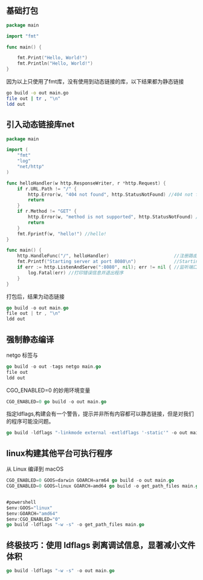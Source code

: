 ## 基础打包
```go
package main

import "fmt"

func main() {

    fmt.Print("Hello, World!")
    fmt.Println("Hello, World!")
}

```

因为以上只使用了fmt库，没有使用到动态链接的库，以下结果都为静态链接

```bash
go build -o out main.go
file out | tr , "\n"
ldd out
```

## 引入动态链接库net
```go
package main

import (
	"fmt"
	"log"
	"net/http"
)

func helloHandler(w http.ResponseWriter, r *http.Request) {
	if r.URL.Path != "/" {
		http.Error(w, "404 not found", http.StatusNotFound) //404 not found
		return
	}
	if r.Method != "GET" {
		http.Error(w, "method is not supported", http.StatusNotFound) //method is not supported
		return
	}
	fmt.Fprintf(w, "hello!") //hello!
}

func main() {
	http.HandleFunc("/", helloHandler)                        //注册路由和处理函数
	fmt.Printf("Starting server at port 8080\n")              //Starting server at port 8080
	if err := http.ListenAndServe(":8080", nil); err != nil { //监听端口8080，处理请求
		log.Fatal(err) //打印错误信息并退出程序
	}
}

```

打包后，结果为动态链接

```go
go build -o out main.go
file out | tr , "\n"
ldd out
```

## 强制静态编译
netgo 标签与 

```go
go build -o out -tags netgo main.go
file out
ldd out
```

CGO_ENABLED=0 的妙用环境变量

```go
CGO_ENABLED=0 go build -o out main.go
```

指定ldflags,构建会有一个警告，提示并非所有内容都可以静态链接，但是对我们的程序可能没问题。

```go
go build -ldflags "-linkmode external -extldflags '-static'" -o out main.go
```

## linux构建其他平台可执行程序
从 Linux 编译到 macOS

```go
CGO_ENABLED=0 GOOS=darwin GOARCH=arm64 go build -o out main.go
CGO_ENABLED=0 GOOS=linux GOARCH=amd64 go build -o get_path_files main.go


#powershell
$env:GOOS="linux"
$env:GOARCH="amd64"
$env:CGO_ENABLED="0"
go build -ldflags "-w -s" -o get_path_files main.go
```

## 终极技巧：使用 ldflags 剥离调试信息，显著减小文件体积
```go
go build -ldflags "-w -s" -o out main.go




```

